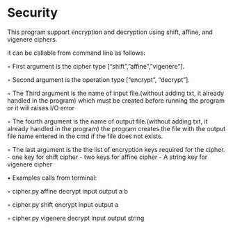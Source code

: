 # Security

This program support encryption and decryption using shift, affine, and vigenere ciphers.

it can be  callable from command line as follows:

◦ First argument is the cipher type [“shift”,”affine”,”vigenere”].

◦ Second argument is the operation type [“encrypt”, “decrypt”].

◦ The Third argument is the name of input file.(without adding txt, it already handled in the program)
  which must be created before running the program or it will raises I/O error

◦ The fourth argument is the name of output file.(without adding txt, it already handled in the program)
  the program creates the file with the output file name entered in the cmd if the file does not exists.

◦ The last argument is the the list of encryption keys required for the cipher. 
    - one key for shift cipher
    - two keys for affine cipher
    - A string key for vigenere cipher

• Examples calls from terminal:

◦ cipher.py affine decrypt input output a b

◦ cipher.py shift encrypt input output a 

◦ cipher.py vigenere decrypt input output string


